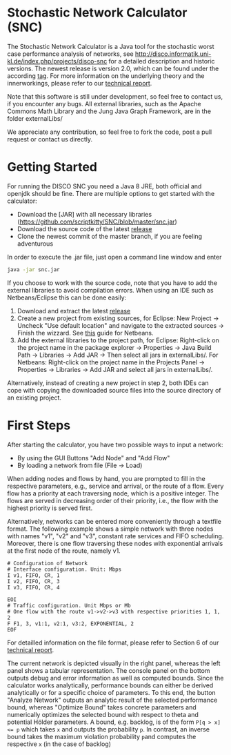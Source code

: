Stochastic Network Calculator (SNC)
===

The Stochastic Network Calculator is a Java tool for the stochastic worst case performance analysis of networks, see http://disco.informatik.uni-kl.de/index.php/projects/disco-snc for a detailed description and historic versions.
The newest release is version 2.0, which can be found under the according [tag](https://github.com/scriptkitty/SNC/releases/tag/v2.0).
For more information on the underlying theory and the innerworkings, please refer to our [technical report](https://arxiv.org/abs/1707.07739).

Note that this software is still under development, so feel free to contact us, if you encounter any bugs.
All external libraries, such as the Apache Commons Math Library and the Jung Java Graph Framework, are in the folder externalLibs/

We appreciate any contribution, so feel free to fork the code, post a pull request or contact us directly.

Getting Started
===

For running the DISCO SNC you need a Java 8 JRE, both official and openjdk should be fine.
There are multiple options to get started with the calculator:

* Download the [JAR] with all necessary libraries (https://github.com/scriptkitty/SNC/blob/master/snc.jar)
* Download the source code of the latest [release](https://github.com/scriptkitty/SNC/releases)
* Clone the newest commit of the master branch, if you are feeling adventurous

In order to execute the .jar file, just open a command line window and enter
```bash
java -jar snc.jar
```
If you choose to work with the source code, note that you have to add the external libraries to avoid compilation errors.
When using an IDE such as Netbeans/Eclipse this can be done easily:

1. Download and extract the latest [release](https://github.com/scriptkitty/SNC/releases)
2. Create a new project from existing sources, for Eclipse: New Project -> Uncheck "Use default location" and navigate to the extracted sources -> Finish the wizzard. See [this](https://netbeans.org/kb/73/java/project-setup.html?print=yes#existing-java-sources) guide for Netbeans.
3. Add the external libraries to the project path, for Eclipse: Right-click on the project name in the package explorer -> Properties -> Java Build Path -> Libraries -> Add JAR -> Then select all jars in externalLibs/. For Netbeans: Right-click on the project name in the Projects Panel -> Properties -> Libraries -> Add JAR and select all jars in externalLibs/.

Alternatively, instead of creating a new project in step 2, both IDEs can cope with copying the downloaded source files into the source directory of an existing project.

First Steps
===

After starting the calculator, you have two possible ways to input a network:
* By using the GUI Buttons "Add Node" and "Add Flow"
* By loading a network from file (File -> Load)

When adding nodes and flows by hand, you are prompted to fill in the respective parameters, e.g., service and arrival, or the route of a flow. Every flow has a priority at each traversing node, which is a positive integer. The flows are served in decreasing order of their priority, i.e., the flow with the highest priority is served first.

Alternatively, networks can be entered more conveniently through a textfile format. The following example shows a simple network with three nodes with names "v1", "v2" and "v3", constant rate services and FIFO scheduling. Moreover, there is one flow traversing these nodes with exponential arrivals at the first node of the route, namely v1.
```
# Configuration of Network
# Interface configuration. Unit: Mbps
I v1, FIFO, CR, 1
I v2, FIFO, CR, 3
I v3, FIFO, CR, 4

EOI
# Traffic configuration. Unit Mbps or Mb
# One flow with the route v1->v2->v3 with respective priorities 1, 1, 2
F F1, 3, v1:1, v2:1, v3:2, EXPONENTIAL, 2
EOF
```
For detailled information on the file format, please refer to Section 6 of our [technical report](https://arxiv.org/abs/1707.07739).

The current network is depicted visually in the right panel, whereas the left panel shows a tabular representation. The console panel on the bottom outputs debug and error information as well as computed bounds.
Since the calculator works analytically, performance bounds can either be derived analytically or for a specific choice of parameters. To this end, the button "Analyze Network" outputs an analytic result of the selected performance bound, whereas "Optimize Bound" takes concrete parameters and numerically optimizes the selected bound with respect to theta and potential Hölder parameters.
A bound, e.g. backlog, is of the form `P[q > x] <= p` which takes `x` and outputs the probability `p`. In contrast, an inverse bound takes the maximum violation probability `p`and computes the respective `x` (in the case of backlog)
